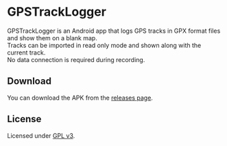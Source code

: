 # GPSTrackLogger

GPSTrackLogger is an Android app that logs GPS tracks in GPX format files and show them on a blank map. <br>
Tracks can be imported in read only mode and shown along with the current track.<br>
No data connection is required during recording. 

## Download
You can download the APK from the <a href="https://github.com/fcibecchini/GPSTrackLogger/releases/">releases page</a>.


## License
Licensed under <a href="http://www.gnu.org/licenses/gpl-3.0.html">GPL v3</a>.
